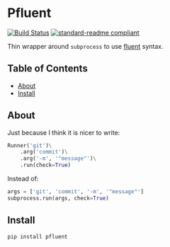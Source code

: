 # Pfluent

[![Build Status](https://travis-ci.com/meyer1994/pfluent.svg?branch=master)](https://travis-ci.com/meyer1994/pfluent)
[![standard-readme compliant](https://img.shields.io/badge/readme%20style-standard-brightgreen.svg?style=flat-square)](https://github.com/RichardLitt/standard-readme)

Thin wrapper around `subprocess` to use [fluent][1] syntax.

## Table of Contents

- [About](#about)
- [Install](#install)

## About

Just because I think it is nicer to write:

```py
Runner('git')\
    .arg('commit')\
    .arg('-m', '"message"')\
    .run(check=True)
```

Instead of:

```py
args = ['git', 'commit', '-m', '"message"']
subprocess.run(args, check=True)
```

## Install

```
pip install pfluent
```

[1]: https://en.wikipedia.org/wiki/Fluent_interface
